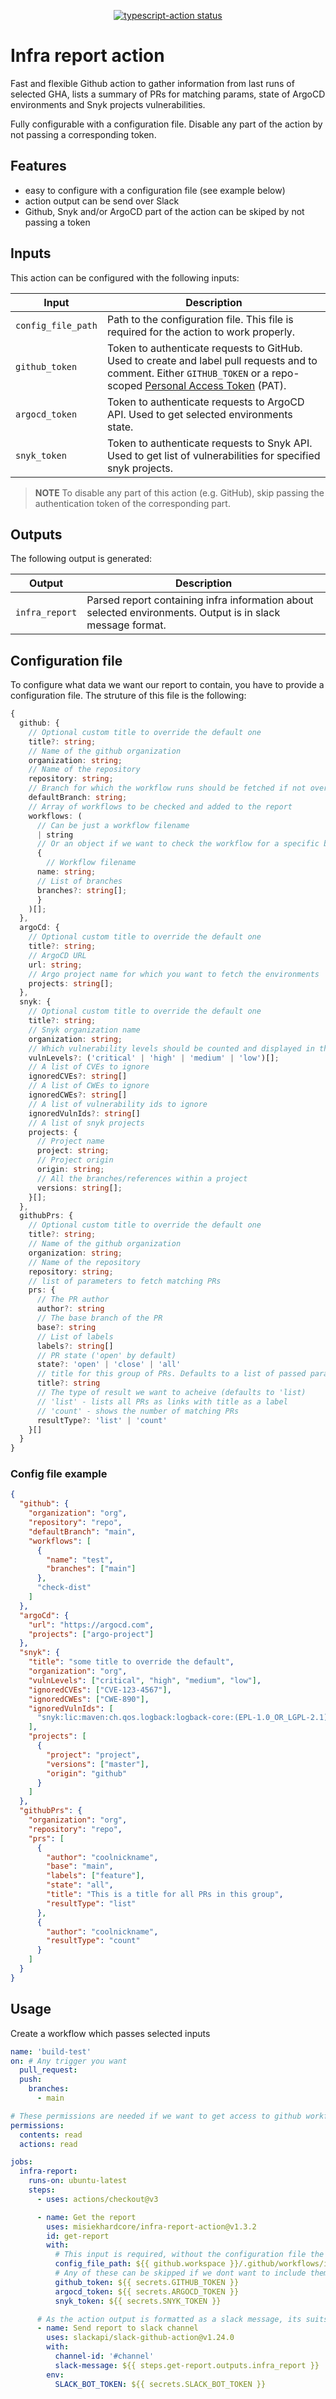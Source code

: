 <p align="center">
  <a href="https://github.com/actions/typescript-action/actions"><img alt="typescript-action status" src="https://github.com/actions/typescript-action/workflows/build-test/badge.svg"></a>
</p>

# Infra report action

Fast and flexible Github action to gather information from last runs of selected GHA, lists a summary of PRs for matching params, state of ArgoCD environments and Snyk projects vulnerabilities.

Fully configurable with a configuration file. Disable any part of the action by not passing a corresponding token.

## Features

- easy to configure with a configuration file (see example below)
- action output can be send over Slack
- Github, Snyk and/or ArgoCD part of the action can be skiped by not passing a token

## Inputs

This action can be configured with the following inputs:

| Input              | Description                                                                                                                                                                                                                                                                             |
| ------------------ | --------------------------------------------------------------------------------------------------------------------------------------------------------------------------------------------------------------------------------------------------------------------------------------- |
| `config_file_path` | Path to the configuration file. This file is required for the action to work properly.                                                                                                                                                                                                  |
| `github_token`     | Token to authenticate requests to GitHub. Used to create and label pull requests and to comment. Either `GITHUB_TOKEN` or a repo-scoped [Personal Access Token](https://docs.github.com/en/authentication/keeping-your-account-and-data-secure/creating-a-personal-access-token) (PAT). |
| `argocd_token`     | Token to authenticate requests to ArgoCD API. Used to get selected environments state.                                                                                                                                                                                                  |
| `snyk_token`       | Token to authenticate requests to Snyk API. Used to get list of vulnerabilities for specified snyk projects.                                                                                                                                                                            |

> **NOTE**
> To disable any part of this action (e.g. GitHub), skip passing the authentication token of the corresponding part.

## Outputs

The following output is generated:

| Output         | Description                                                                                                |
| -------------- | ---------------------------------------------------------------------------------------------------------- |
| `infra_report` | Parsed report containing infra information about selected environments. Output is in slack message format. |

## Configuration file

To configure what data we want our report to contain, you have to provide a configuration file.
The struture of this file is the following:

```typescript
{
  github: {
    // Optional custom title to override the default one
    title?: string;
    // Name of the github organization
    organization: string;
    // Name of the repository
    repository: string;
    // Branch for which the workflow runs should be fetched if not overriden in specific workflow
    defaultBranch: string;
    // Array of workflows to be checked and added to the report
    workflows: (
      // Can be just a workflow filename
      | string
      // Or an object if we want to check the workflow for a specific branches
      {
        // Workflow filename
      name: string;
      // List of branches
      branches?: string[];
      }
    )[];
  },
  argoCd: {
    // Optional custom title to override the default one
    title?: string;
    // ArgoCD URL
    url: string;
    // Argo project name for which you want to fetch the environments
    projects: string[];
  },
  snyk: {
    // Optional custom title to override the default one
    title?: string;
    // Snyk organization name
    organization: string;
    // Which vulnerability levels should be counted and displayed in the report (defaults to ["critical", "high"])
    vulnLevels?: ('critical' | 'high' | 'medium' | 'low')[];
    // A list of CVEs to ignore
    ignoredCVEs?: string[]
    // A list of CWEs to ignore
    ignoredCWEs?: string[]
    // A list of vulnerability ids to ignore
    ignoredVulnIds?: string[]
    // A list of snyk projects
    projects: {
      // Project name
      project: string;
      // Project origin
      origin: string;
      // All the branches/references within a project
      versions: string[];
    }[];
  },
  githubPrs: {
    // Optional custom title to override the default one
    title?: string;
    // Name of the github organization
    organization: string;
    // Name of the repository
    repository: string;
    // list of parameters to fetch matching PRs
    prs: {
      // The PR author
      author?: string
      // The base branch of the PR
      base?: string
      // List of labels
      labels?: string[]
      // PR state ('open' by default)
      state?: 'open' | 'close' | 'all'
      // title for this group of PRs. Defaults to a list of passed params and their values (e.g. author: misiekhardcore state: open labels: [frontend, renovate])
      title?: string
      // The type of result we want to acheive (defaults to 'list)
      // 'list' - lists all PRs as links with title as a label
      // 'count' - shows the number of matching PRs
      resultType?: 'list' | 'count'
    }[]
  }
}
```

### Config file example

```json
{
  "github": {
    "organization": "org",
    "repository": "repo",
    "defaultBranch": "main",
    "workflows": [
      {
        "name": "test",
        "branches": ["main"]
      },
      "check-dist"
    ]
  },
  "argoCd": {
    "url": "https://argocd.com",
    "projects": ["argo-project"]
  },
  "snyk": {
    "title": "some title to override the default",
    "organization": "org",
    "vulnLevels": ["critical", "high", "medium", "low"],
    "ignoredCVEs": ["CVE-123-4567"],
    "ignoredCWEs": ["CWE-890"],
    "ignoredVulnIds": [
      "snyk:lic:maven:ch.qos.logback:logback-core:(EPL-1.0_OR_LGPL-2.1)"
    ],
    "projects": [
      {
        "project": "project",
        "versions": ["master"],
        "origin": "github"
      }
    ]
  },
  "githubPrs": {
    "organization": "org",
    "repository": "repo",
    "prs": [
      {
        "author": "coolnickname",
        "base": "main",
        "labels": ["feature"],
        "state": "all",
        "title": "This is a title for all PRs in this group",
        "resultType": "list"
      },
      {
        "author": "coolnickname",
        "resultType": "count"
      }
    ]
  }
}
```

## Usage

Create a workflow which passes selected inputs

```yaml
name: 'build-test'
on: # Any trigger you want
  pull_request:
  push:
    branches:
      - main

# These permissions are needed if we want to get access to github workflows
permissions:
  contents: read
  actions: read

jobs:
  infra-report:
    runs-on: ubuntu-latest
    steps:
      - uses: actions/checkout@v3

      - name: Get the report
        uses: misiekhardcore/infra-report-action@v1.3.2
        id: get-report
        with:
          # This input is required, without the configuration file the action will throw an error
          config_file_path: ${{ github.workspace }}/.github/workflows/infra-report-config.json
          # Any of these can be skipped if we dont want to include them
          github_token: ${{ secrets.GITHUB_TOKEN }}
          argocd_token: ${{ secrets.ARGOCD_TOKEN }}
          snyk_token: ${{ secrets.SNYK_TOKEN }}

      # As the action output is formatted as a slack message, its suits best to be send via slack
      - name: Send report to slack channel
        uses: slackapi/slack-github-action@v1.24.0
        with:
          channel-id: '#channel'
          slack-message: ${{ steps.get-report.outputs.infra_report }}
        env:
          SLACK_BOT_TOKEN: ${{ secrets.SLACK_BOT_TOKEN }}
```
